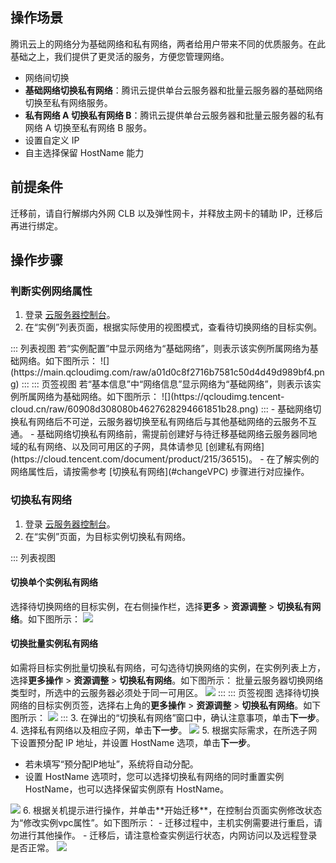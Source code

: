 ## 操作场景

腾讯云上的网络分为基础网络和私有网络，两者给用户带来不同的优质服务。在此基础之上，我们提供了更灵活的服务，方便您管理网络。
- 网络间切换
 - **基础网络切换私有网络**：腾讯云提供单台云服务器和批量云服务器的基础网络切换至私有网络服务。
 - **私有网络 A 切换私有网络 B**：腾讯云提供单台云服务器和批量云服务器的私有网络 A 切换至私有网络 B 服务。
- 设置自定义 IP
- 自主选择保留 HostName 能力

## 前提条件
迁移前，请自行解绑内外网 CLB 以及弹性网卡，并释放主网卡的辅助 IP，迁移后再进行绑定。


## 操作步骤
### 判断实例网络属性
1. 登录 [云服务器控制台](https://console.cloud.tencent.com/cvm/index)。
2. 在“实例”列表页面，根据实际使用的视图模式，查看待切换网络的目标实例。
<dx-tabs>
::: 列表视图
若“实例配置”中显示网络为“基础网络”，则表示该实例所属网络为基础网络。如下图所示：
![](https://main.qcloudimg.com/raw/a01d0c8f2716b7581c50d4d49d989bf4.png)
:::
::: 页签视图
若“基本信息”中“网络信息”显示网络为“基础网络”，则表示该实例所属网络为基础网络。如下图所示：
![](https://qcloudimg.tencent-cloud.cn/raw/60908d308080b4627628294661851b28.png)
:::
</dx-tabs>
<dx-alert infotype="notice" title="">
- 基础网络切换私有网络后不可逆，云服务器切换至私有网络后与其他基础网络的云服务不互通。
- 基础网络切换私有网络前，需提前创建好与待迁移基础网络云服务器同地域的私有网络、以及同可用区的子网，具体请参见 [创建私有网络](https://cloud.tencent.com/document/product/215/36515)。
- 在了解实例的网络属性后，请按需参考 [切换私有网络](#changeVPC) 步骤进行对应操作。
</dx-alert>





### 切换私有网络[](id:changeVPC)
1. 登录 [云服务器控制台](https://console.cloud.tencent.com/cvm/index)。
2. 在“实例”页面，为目标实例切换私有网络。
<dx-tabs>
::: 列表视图

#### 切换单个实例私有网络
选择待切换网络的目标实例，在右侧操作栏，选择**更多** > **资源调整** > **切换私有网络**。如下图所示：
	![](https://main.qcloudimg.com/raw/f32bde4ddbe58e36c3b57512e1e7b0cf.png)


#### 切换批量实例私有网络
如需将目标实例批量切换私有网络，可勾选待切换网络的实例，在实例列表上方，选择**更多操作** > **资源调整** > **切换私有网络**。如下图所示：
<dx-alert infotype="notice" title="">
批量云服务器切换网络类型时，所选中的云服务器必须处于同一可用区。
</dx-alert>
<img src="https://main.qcloudimg.com/raw/b9dc54b2d04a8b7712452f179e9fe70f.png"/>
:::
::: 页签视图
选择待切换网络的目标实例页签，选择右上角的**更多操作** > **资源调整** > **切换私有网络**。如下图所示：
![](https://qcloudimg.tencent-cloud.cn/raw/0353655daf1f5a0f7af4d2713ed307b0.png)
:::
</dx-tabs>
3. 在弹出的“切换私有网络”窗口中，确认注意事项，单击**下一步**。
4. 选择私有网络以及相应子网，单击**下一步**。
![](https://main.qcloudimg.com/raw/ce6d3715be0c37e829b6b37c99de1e1a.png)
5. 根据实际需求，在所选子网下设置预分配 IP 地址，并设置 HostName 选项，单击**下一步**。
<dx-alert infotype="explain" title="">
- 若未填写“预分配IP地址”，系统将自动分配。
- 设置 HostName 选项时，您可以选择切换私有网络的同时重置实例 HostName，也可以选择保留实例原有 HostName。
</dx-alert>
<img src="https://main.qcloudimg.com/raw/b3b42fcffceb3d7205db984cfa1b0c6d.png"/>
6. 根据关机提示进行操作，并单击**开始迁移**，在控制台页面实例修改状态为“修改实例vpc属性”。如下图所示：
<dx-alert infotype="notice" title="">
- 迁移过程中，主机实例需要进行重启，请勿进行其他操作。
- 迁移后，请注意检查实例运行状态，内网访问以及远程登录是否正常。
</dx-alert>
<img src="https://main.qcloudimg.com/raw/316200a858ed4a53749d95fc9bfe827f.png"/>




